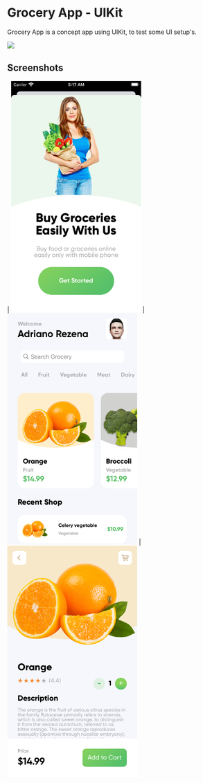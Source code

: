 # Grocery App - UIKit

Grocery App is a concept app using UIKit, to test some UI setup's.


<img src="ScreenShots/video.gif" width="300">


## Screenshots
| <img src="ScreenShots/ScreenShot1.png" width="300"> | <img src="ScreenShots/ScreenShot2.png" width="300"> | <img src="ScreenShots/ScreenShot3.png" width="300">

